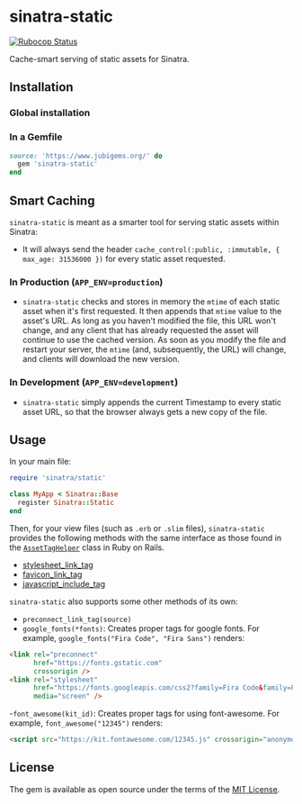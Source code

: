 # sinatra-static

[![Rubocop Status](https://github.com/jubishop/sinatra-static/workflows/Rubocop/badge.svg)](https://github.com/jubishop/sinatra-static/actions)

Cache-smart serving of static assets for Sinatra.

## Installation

### Global installation

### In a Gemfile

```ruby
source: 'https://www.jubigems.org/' do
  gem 'sinatra-static'
end
```

## Smart Caching

`sinatra-static` is meant as a smarter tool for serving static assets within Sinatra:

- It will always send the header `cache_control(:public, :immutable, { max_age: 31536000 })` for every static asset requested.

### In Production (`APP_ENV=production`)

- `sinatra-static` checks and stores in memory the `mtime` of each static asset when it's first requested.  It then appends that `mtime` value to the asset's URL.  As long as you haven't modified the file, this URL won't change, and any client that has already requested the asset will continue to use the cached version.  As soon as you modify the file and restart your server, the `mtime` (and, subsequently, the URL) will change, and clients will download the new version.

### In Development (`APP_ENV=development`)

- `sinatra-static` simply appends the current Timestamp to every static asset URL, so that the browser always gets a new copy of the file.

## Usage

In your main file:

```ruby
require 'sinatra/static'

class MyApp < Sinatra::Base
  register Sinatra::Static
end
```

Then, for your view files (such as `.erb` or `.slim` files), `sinatra-static` provides the following methods with the same interface as those found in the [`AssetTagHelper`](https://api.rubyonrails.org/classes/ActionView/Helpers/AssetTagHelper.html) class in Ruby on Rails.

- [stylesheet_link_tag](https://api.rubyonrails.org/classes/ActionView/Helpers/AssetTagHelper.html#method-i-stylesheet_link_tag)
- [favicon_link_tag](https://api.rubyonrails.org/classes/ActionView/Helpers/AssetTagHelper.html#method-i-favicon_link_tag)
- [javascript_include_tag](https://api.rubyonrails.org/classes/ActionView/Helpers/AssetTagHelper.html#method-i-javascript_include_tag)

`sinatra-static` also supports some other methods of its own:

- `preconnect_link_tag(source)`
- `google_fonts(*fonts)`: Creates proper tags for google fonts.
  For example, `google_fonts("Fira Code", "Fira Sans")` renders:

```html
<link rel="preconnect"
      href="https://fonts.gstatic.com"
      crossorigin />
<link rel="stylesheet"
      href="https://fonts.googleapis.com/css2?family=Fira Code&family=Fira Sans&display=swap"
      media="screen" />
```

-`font_awesome(kit_id)`: Creates proper tags for using font-awesome.
  For example, `font_awesome("12345")` renders:

```html
<script src="https://kit.fontawesome.com/12345.js" crossorigin="anonymous"></script>
```

## License

The gem is available as open source under the terms of the [MIT License](https://opensource.org/licenses/MIT).
